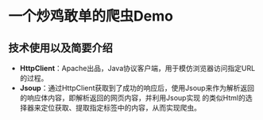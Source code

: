 # 一个炒鸡敢单的爬虫Demo
## 技术使用以及简要介绍
+ **HttpClient**：Apache出品，Java协议客户端，用于模仿浏览器访问指定URL的过程。
+ **Jsoup**：通过HttpClient获取到了成功的响应后，使用Jsoup来作为解析返回的响应体内容，即解析返回的网页内容，并利用Jsoup实现
的类似Html的选择器来定位获取、提取指定标签中的内容，从而实现爬虫。

